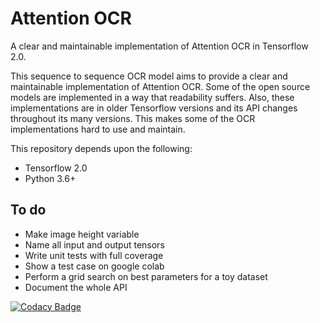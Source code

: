 # Attention OCR

A clear and maintainable implementation of Attention OCR in Tensorflow 2.0.

This sequence to sequence OCR model aims to provide a clear and maintainable implementation of Attention OCR.
Some of the open source models are implemented in a way that readability suffers.
Also, these implementations are in older Tensorflow versions and its API changes throughout its many versions.
This makes some of the OCR implementations hard to use and maintain.

This repository depends upon the following:

* Tensorflow 2.0
* Python 3.6+

## To do

*  Make image height variable
*  Name all input and output tensors 
*  Write unit tests with full coverage
*  Show a test case on google colab
*  Perform a grid search on best parameters for a toy dataset
*  Document the whole API

[![Codacy Badge](https://api.codacy.com/project/badge/Grade/4b136e7c17fb4106a94afa985d03e491)](https://www.codacy.com/manual/alle.veenstra/attentionocr?utm_source=github.com&amp;utm_medium=referral&amp;utm_content=alleveenstra/attentionocr&amp;utm_campaign=Badge_Grade)
